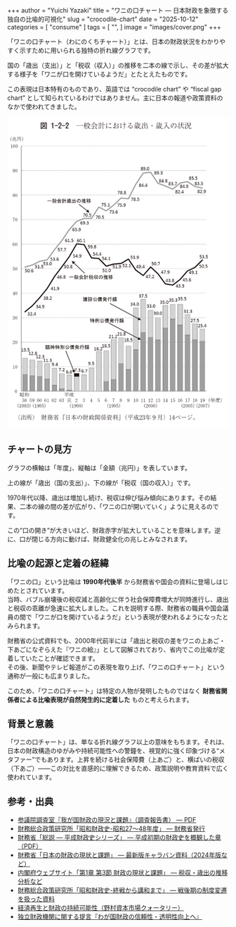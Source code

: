 +++
author = "Yuichi Yazaki"
title = "ワニの口チャート ― 日本財政を象徴する独自の比喩的可視化"
slug = "crocodile-chart"
date = "2025-10-12"
categories = [
    "consume"
]
tags = [
    "",
]
image = "images/cover.png"
+++

「ワニの口チャート（わにのくちチャート）」とは、日本の財政状況をわかりやすく示すために用いられる独特の折れ線グラフです。

国の「歳出（支出）」と「税収（収入）」の推移を二本の線で示し、その差が拡大する様子を「ワニが口を開けているようだ」とたとえたものです。

この表現は日本特有のものであり、英語では “crocodile chart” や “fiscal gap chart” として知られているわけではありません。主に日本の報道や政策資料のなかで使われてきました。

<!--more-->

![](images/mainvisual.png)

## チャートの見方

グラフの横軸は「年度」、縦軸は「金額（兆円）」を表しています。

上の線が「歳出（国の支出）」、下の線が「税収（国の収入）」です。

1970年代以降、歳出は増加し続け、税収は伸び悩み傾向にあります。その結果、二本の線の間の差が広がり、「ワニの口が開いていく」ように見えるのです。

この“口の開き”が大きいほど、財政赤字が拡大していることを意味します。逆に、口が閉じる方向に動けば、財政健全化の兆しとみなされます。



## 比喩の起源と定着の経緯

「ワニの口」という比喩は **1990年代後半** から財務省や国会の資料に登場しはじめたとされています。  
当時、バブル崩壊後の税収減と高齢化に伴う社会保障費増大が同時進行し、歳出と税収の乖離が急速に拡大しました。これを説明する際、財務省の職員や国会議員の間で「ワニが口を開けているようだ」という表現が使われるようになったとみられます。

財務省の公式資料でも、2000年代前半には「歳出と税収の差をワニの上あご・下あごになぞらえた『ワニの絵』」として図解されており、省内でこの比喩が定着していたことが確認できます。  
その後、新聞やテレビ報道がこの表現を取り上げ、「ワニの口チャート」という通称が一般にも広まりました。

このため、「ワニの口チャート」は特定の人物が発明したものではなく **財務省関係者による比喩表現が自然発生的に定着した** ものと考えられます。



## 背景と意義

「ワニの口チャート」は、単なる折れ線グラフ以上の意味をもちます。それは、日本の財政構造のゆがみや持続可能性への警鐘を、視覚的に強く印象づける“メタファー”でもあります。上昇を続ける社会保障費（上あご）と、横ばいの税収（下あご）――この対比を直感的に理解できるため、政策説明や教育資料で広く使われています。



## 参考・出典

- [参議院調査室『我が国財政の現況と課題』（調査報告書） — PDF](https://www.sangiin.go.jp/japanese/annai/chousa/rippou_chousa/backnumber/2015pdf/20150601061.pdf)
- [財務総合政策研究所「昭和財政史-昭和27～48年度」 — 財務省発行](https://www.mof.go.jp/pri/publication/policy_history/series/27-48.htm)
- [財務省「総説 — 平成財政史シリーズ」 — 平成初期の財政史を概観した章（PDF）](https://www.mof.go.jp/pri/publication/policy_history/series/h1-12/1_1.pdf)
- [財務省「日本の財政の現状と課題」 — 最新版キャラバン資料（2024年版など）](https://lfb.mof.go.jp/kyusyu/content/list/010/caraban_240826.pdf)
- [内閣府ウェブサイト「第1章 第3節 財政の現状と課題」 — 税収・歳出の推移分析など](https://www5.cao.go.jp/j-j/wp/wp-je22/h01-03.html)
- [財務総合政策研究所「昭和財政史-終戦から講和まで」 — 戦後期の制度変遷を扱った資料](https://www.mof.go.jp/pri/publication/policy_history/series/syusenkouwa.htm)
- [経済再生と財政の持続可能性（野村資本市場クォータリー）](https://www.nicmr.com/nicmr/report/repo/2013/2013spr04web.pdf)
- [独立財政機関に関する提言『わが国財政の信頼性・透明性向上へ』](https://www.kankeiren.or.jp/material/220826ikensho.pdf)